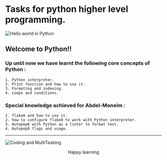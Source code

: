# Tasks for python higher level programming.

  ![Hello world in Python](https://media2.giphy.com/media/h408T6Y5GfmXBKW62l/200w.gif?cid=82a1493bkx41gtxbgyfh1aakxd1y99k1y0d7hp19or778ec4&ep=v1_gifs_related&rid=200w.gif&ct=g)

  ## Welcome to Python!!

  ### Up until now we have learnt the following core concepts of Python :

    1. Python interpreter.
    2. Print function and how to use it.
    3. Formating and indexing.
    4. Loops and conditions.

  ### Special knowledge achieved for Abdel-Moneim :
    1. flake8 and how to use it.
    2. how to configure flake8 to work with Python interpreter.
    3. Autopep8 with Python as a linter to format text.
    4. Autopep8 flags and usage.
-------

  ![Coding and MultiTasking](https://media4.giphy.com/media/qgQUggAC3Pfv687qPC/giphy.gif)



<div style="text-align: center;"> 

   Happy learning

</div> 

